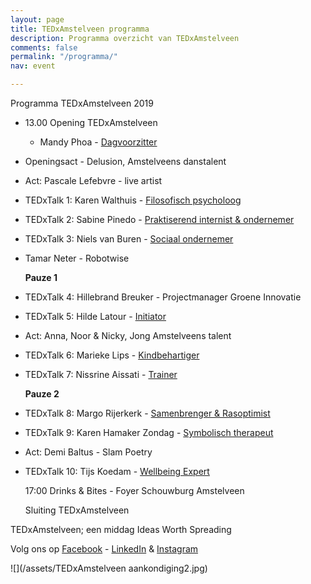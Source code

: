 ```yaml
---
layout: page
title: TEDxAmstelveen programma
description: Programma overzicht van TEDxAmstelveen
comments: false
permalink: "/programma/"
nav: event

---
```

Programma <span class="redx">TEDxAmstelveen</span> 2019

* 13.00 Opening TEDxAmstelveen
  * Mandy Phoa - [Dagvoorzitter](https://tedxamstelveen.com/tedxamstelveen-presenteert-dagvoorzitter-mandy-phoa/ "Mandy")
* Openingsact - Delusion, Amstelveens danstalent
* Act: Pascale Lefebvre - live artist
* <span class="redx">TEDx</span>Talk 1: Karen Walthuis - [Filosofisch psycholoog](https://tedxamstelveen.com/sprekers/karen-walthuis/ "Karen W")
* <span class="redx">TEDx</span>Talk 2: Sabine Pinedo - [Praktiserend internist & ondernemer](https://tedxamstelveen.com/sprekers/sabine-pinedo/ "Sabine")
* <span class="redx">TEDx</span>Talk 3: Niels van Buren - [Sociaal ondernemer](https://tedxamstelveen.com/sprekers/niels-van-buren/ "Niels")
* Tamar Neter - Robotwise

  **Pauze 1**
* <span class="redx">TEDx</span>Talk 4: Hillebrand Breuker - Projectmanager Groene Innovatie
* <span class="redx">TEDx</span>Talk 5: Hilde Latour - [Initiator](https://tedxamstelveen.com/sprekers/hilde-latour/ "Hilde")
* Act: Anna, Noor & Nicky, Jong Amstelveens talent
* <span class="redx">TEDx</span>Talk 6: Marieke Lips - [Kindbehartiger](https://tedxamstelveen.com/sprekers/marieke-lips/ "Marieke")
* <span class="redx">TEDx</span>Talk 7: Nissrine Aissati - [Trainer](https://tedxamstelveen.com/sprekers/nissrine-aissati/ "Nissrine")

  **Pauze 2**
* <span class="redx">TEDx</span>Talk 8: Margo Rijerkerk - [Samenbrenger & Rasoptimist](https://tedxamstelveen.com/sprekers/margo-rijerkerk/ "Margo")
* <span class="redx">TEDx</span>Talk 9: Karen Hamaker Zondag - [Symbolisch therapeut](https://tedxamstelveen.com/sprekers/karen-hamaker-zondag/ "Karen H")
* Act: Demi Baltus - Slam Poetry
* <span class="redx">TEDx</span>Talk 10: Tijs Koedam - [Wellbeing Expert](https://tedxamstelveen.com/sprekers/tijs-koedam/ "Tijs")

  17:00 Drinks & Bites - Foyer Schouwburg Amstelveen

  Sluiting <span class="redx">TEDxAmstelveen</span>

TEDxAmstelveen; een middag <span class="redx">Ideas Worth Spreading</span>

Volg ons op [Facebook](https://www.facebook.com/TEDxAmstelveen/ "Facebook") - [LinkedIn](https://www.linkedin.com/company/18366663/admin/ "LinkedIn") & [Instagram](https://www.instagram.com/tedxamstelveen/ "Instagram")

![](/assets/TEDxAmstelveen aankondiging2.jpg)